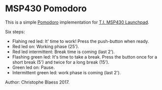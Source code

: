 # MSP430 Pomodoro

This is a simple [Pomodoro](https://en.wikipedia.org/wiki/Pomodoro_Technique) implementation for [T.I. MSP430 Launchpad](http://www.ti.com/tool/MSP-EXP430G2).

Six steps:
- Flahing red led: It' time to work! Press the push-button when ready.
- Red led on: Working phase (25').
- Red led intermittent: Break time is coming (last 2').
- Flashing green led: It's time to take a break. Press the button once for a short break (5') and twice for a long break (15').
- Green led on: Pause.
- Intermittent green led: work phase is coming (last 2').

Author: Christophe Blaess 2017.

